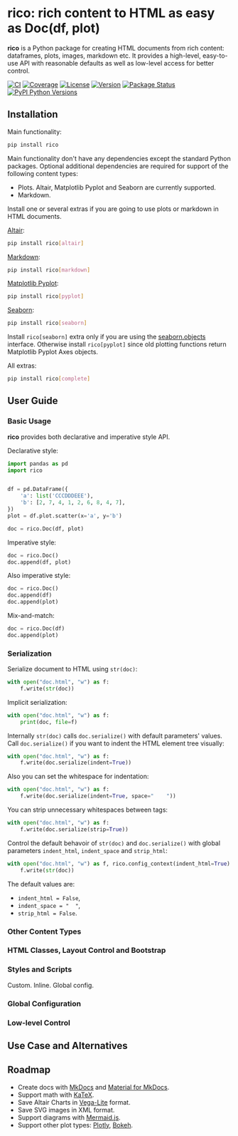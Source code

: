 # rico: rich content to HTML as easy as Doc(df, plot)

**rico** is a Python package for creating HTML documents from rich content: dataframes, plots, images, markdown etc. It provides a high-level, easy-to-use API with reasonable defaults as well as low-level access for better control.

[![CI](https://github.com/e10v/rico/actions/workflows/ci.yml/badge.svg?branch=main)](https://github.com/e10v/rico/actions/workflows/ci.yml)
[![Coverage](https://codecov.io/github/e10v/rico/coverage.svg?branch=main)](https://codecov.io/gh/e10v/rico)
[![License](https://img.shields.io/github/license/e10v/rico)](https://github.com/e10v/rico/blob/main/LICENSE)
[![Version](https://img.shields.io/pypi/v/rico.svg)](https://pypi.org/project/rico/)
[![Package Status](https://img.shields.io/pypi/status/rico.svg)](https://pypi.org/project/rico/)
[![PyPI Python Versions](https://img.shields.io/pypi/pyversions/rico.svg)](https://pypi.org/project/rico/)

## Installation

Main functionality:
```bash
pip install rico
```

Main functionality don't have any dependencies except the standard Python packages. Optional additional dependencies are required for support of the following content types:
* Plots. Altair, Matplotlib Pyplot and Seaborn are currently supported.
* Markdown.

Install one or several extras if you are going to use plots or markdown in HTML documents.

[Altair](https://altair-viz.github.io/):
```bash
pip install rico[altair]
```

[Markdown](https://python-markdown.github.io/):
```bash
pip install rico[markdown]
```

[Matplotlib Pyplot](https://matplotlib.org/):
```bash
pip install rico[pyplot]
```

[Seaborn](https://seaborn.pydata.org/):
```bash
pip install rico[seaborn]
```

Install `rico[seaborn]` extra only if you are using the [seaborn.objects](https://seaborn.pydata.org/tutorial/objects_interface.html) interface. Otherwise install `rico[pyplot]` since old plotting functions return Matplotlib Pyplot Axes objects.

All extras:
```bash
pip install rico[complete]
```

## User Guide

### Basic Usage

**rico** provides both declarative and imperative style API.

Declarative style:
```python
import pandas as pd
import rico


df = pd.DataFrame({
    'a': list('CCCDDDEEE'),
    'b': [2, 7, 4, 1, 2, 6, 8, 4, 7],
})
plot = df.plot.scatter(x='a', y='b')

doc = rico.Doc(df, plot)
```

Imperative style:
```python
doc = rico.Doc()
doc.append(df, plot)
```

Also imperative style:
```python
doc = rico.Doc()
doc.append(df)
doc.append(plot)
```

Mix-and-match:
```python
doc = rico.Doc(df)
doc.append(plot)
```

### Serialization

Serialize document to HTML using `str(doc)`:
```python
with open("doc.html", "w") as f:
    f.write(str(doc))
```

Implicit serialization:
```python
with open("doc.html", "w") as f:
    print(doc, file=f)
```

Internally `str(doc)` calls `doc.serialize()` with default parameters' values. Call `doc.serialize()` if you want to indent the HTML element tree visually:
```python
with open("doc.html", "w") as f:
    f.write(doc.serialize(indent=True))
```

Also you can set the whitespace for indentation:
```python
with open("doc.html", "w") as f:
    f.write(doc.serialize(indent=True, space="    "))
```

You can strip unnecessary whitespaces between tags:
```python
with open("doc.html", "w") as f:
    f.write(doc.serialize(strip=True))
```

Control the default behavoir of `str(doc)` and `doc.serialize()` with global parameters `indent_html`, `indent_space` and `strip_html`:
```python
with open("doc.html", "w") as f, rico.config_context(indent_html=True):
    f.write(str(doc))
```

The default values are:
* `indent_html = False`,
* `indent_space = "  "`,
* `strip_html = False`.

### Other Content Types

### HTML Classes, Layout Control and Bootstrap

### Styles and Scripts

Custom.
Inline.
Global config.

### Global Configuration

### Low-level Control

## Use Case and Alternatives

## Roadmap

* Create docs with [MkDocs](https://www.mkdocs.org/) and [Material for MkDocs](https://squidfunk.github.io/mkdocs-material/).
* Support math with [KaTeX](https://katex.org/).
* Save Altair Charts in [Vega-Lite](https://vega.github.io/vega-lite/) format.
* Save SVG images in XML format.
* Support diagrams with [Mermaid.js](https://mermaid.js.org/).
* Support other plot types: [Plotly](https://plotly.com/python/), [Bokeh](https://bokeh.org/).

